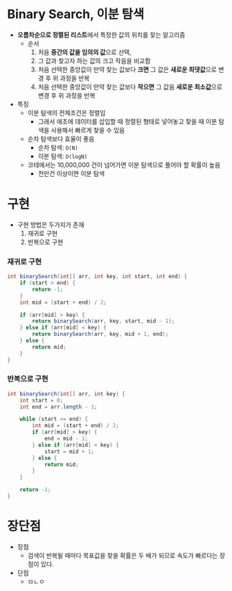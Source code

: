 # Binary Search, 이분 탐색

- **오름차순으로 정렬된 리스트**에서 특정한 값의 위치를 찾는 알고리즘
  - 순서
    1. 처음 **중간의 값을 임의의 값**으로 선택, 
    2. 그 값과 찾고자 하는 값의 크고 작음을 비교함
    3. 처음 선택한 중앙값이 만약 찾는 값보다 **크면** 그 값은 **새로운 최댓값**으로 변경 후 위 과정을 반복 
    4. 처음 선택한 중앙값이 만약 찾는 값보다 **작으면** 그 값음 **새로운 최소값**으로 변경 후 위 과정을 반복
- 특징
  - 이분 탐색의 전제조건은 정렬임
    - 그래서 애초에 데이터를 삽입할 때 정렬된 형태로 넣어놓고 찾을 때 이분 탐색을 사용해서 빠르게 찾을 수 있음
  - 순차 탐색보다 효율이 좋음
    - 순차 탐색: `O(N)`
    - 이분 탐색: `O(logN)`
  - 코테에서는 10,000,000 건이 넘어가면 이분 탐색으로 풀어야 할 확률이 높음
    - 천만건 이상이면 이분 탐색

# 구현

- 구현 방법은 두가지가 존재
  1. 재귀로 구현
  2. 반복으로 구현

### 재귀로 구현

```java
int binarySearch(int[] arr, int key, int start, int end) {
    if (start > end) {
        return -1;
    }
    int mid = (start + end) / 2;

    if (arr[mid] > key) {
        return binarySearch(arr, key, start, mid - 1);
    } else if (arr[mid] < key) {
        return binarySearch(arr, key, mid + 1, end);
    } else {
        return mid;
    }
}
```

### 반복으로 구현

```java
int binarySearch(int[] arr, int key) {
    int start = 0;
    int end = arr.length - 1;

    while (start <= end) {
        int mid = (start + end) / 2;
        if (arr[mid] > key) {
            end = mid - 1;
        } else if (arr[mid] < key) {
            start = mid + 1;
        } else {
            return mid;
        }
    }

    return -1;
}
```

# 장단점

- 장점
  - 검색이 반복될 때마다 목표값을 찾을 확률은 두 배가 되므로 속도가 빠르다는 장점이 있다.
- 단점
  - ㅁㄴㅇ